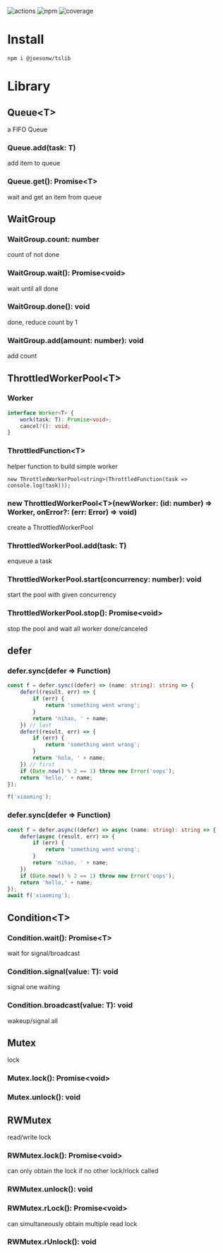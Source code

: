 ![actions](https://github.com/joesonw/tslib/workflows/test/badge.svg)
![npm](https://img.shields.io/npm/v/@joesonw/tslib/latest)
![coverage](https://img.shields.io/coveralls/github/joesonw/tslib)

# Install

`npm i @joesonw/tslib`


# Library

## Queue\<T\>
a FIFO Queue

### Queue.add(task: T)
add item to queue

### Queue.get(): Promise\<T\>
wait and get an item from queue

## WaitGroup

### WaitGroup.count: number
count of not done 

### WaitGroup.wait(): Promise\<void\>
wait until all done

### WaitGroup.done(): void
done, reduce count by 1

### WaitGroup.add(amount: number): void
add count

## ThrottledWorkerPool\<T\>

### Worker
```ts
interface Worker<T> {
    work(task: T): Promise<void>;
    cancel?(): void;
}
```

### ThrottledFunction\<T\>
helper function to build simple worker

```
new ThrottledWorkerPool<string>(ThrottledFunction(task => console.log(task)));
```

### new ThrottledWorkerPool\<T\>(newWorker: (id: number) => Worker<T>, onError?: (err: Error) => void)
create a ThrottledWorkerPool

### ThrottledWorkerPool.add(task: T)
enqueue a task

### ThrottledWorkerPool.start(concurrency: number): void
start the pool with given concurrency

### ThrottledWorkerPool.stop(): Promise\<void\>
stop the pool and wait all worker done/canceled

## defer

### defer.sync(defer => Function)

```ts
const f = defer.sync((defer) => (name: string): string => {
    defer((result, err) => {
        if (err) {
            return 'something went wrong';
        }
        return 'nihao, ' + name;
    }) // last 
    defer((result, err) => {
        if (err) {
            return 'something went wrong';
        }
        return 'hola, ' + name;
    }) // first 
    if (Date.now() % 2 == 1) throw new Error('oops');
    return 'hello,' + name;
});

f('xiaoming');
```

### defer.sync(defer => Function)

```ts
const f = defer.async((defer) => async (name: string): string => {
    defer(async (result, err) => {
        if (err) {
            return 'something went wrong';
        }
        return 'nihao, ' + name;
    })
    if (Date.now() % 2 == 1) throw new Error('oops');
    return 'hello,' + name;
});
await f('xiaoming');
```

## Condition\<T\>

### Condition.wait(): Promise\<T\>
wait for signal/broadcast

### Condition.signal(value: T): void
signal one waiting

### Condition.broadcast(value: T): void
wakeup/signal all

## Mutex

lock

### Mutex.lock(): Promise\<void\>

### Mutex.unlock(): void

## RWMutex

read/write lock

### RWMutex.lock(): Promise\<void\>
can only obtain the lock if no other lock/rlock called

### RWMutex.unlock(): void

### RWMutex.rLock(): Promise\<void\>
can simultaneously obtain multiple read lock 

### RWMutex.rUnlock(): void